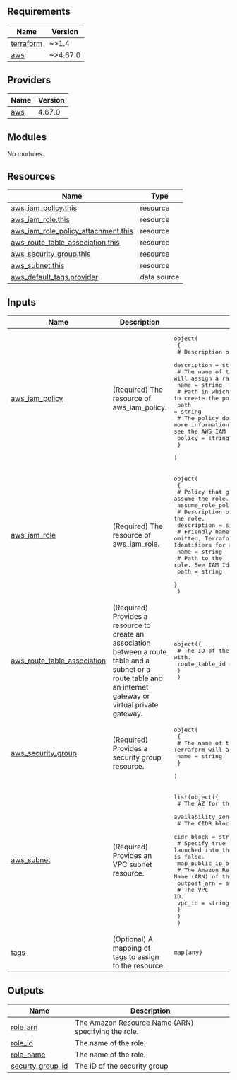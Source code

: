 <!-- BEGIN_TF_DOCS -->
## Requirements

| Name | Version |
|------|---------|
| <a name="requirement_terraform"></a> [terraform](#requirement\_terraform) | ~>1.4 |
| <a name="requirement_aws"></a> [aws](#requirement\_aws) | ~>4.67.0 |

## Providers

| Name | Version |
|------|---------|
| <a name="provider_aws"></a> [aws](#provider\_aws) | 4.67.0 |

## Modules

No modules.

## Resources

| Name | Type |
|------|------|
| [aws_iam_policy.this](https://registry.terraform.io/providers/hashicorp/aws/latest/docs/resources/iam_policy) | resource |
| [aws_iam_role.this](https://registry.terraform.io/providers/hashicorp/aws/latest/docs/resources/iam_role) | resource |
| [aws_iam_role_policy_attachment.this](https://registry.terraform.io/providers/hashicorp/aws/latest/docs/resources/iam_role_policy_attachment) | resource |
| [aws_route_table_association.this](https://registry.terraform.io/providers/hashicorp/aws/latest/docs/resources/route_table_association) | resource |
| [aws_security_group.this](https://registry.terraform.io/providers/hashicorp/aws/latest/docs/resources/security_group) | resource |
| [aws_subnet.this](https://registry.terraform.io/providers/hashicorp/aws/latest/docs/resources/subnet) | resource |
| [aws_default_tags.provider](https://registry.terraform.io/providers/hashicorp/aws/latest/docs/data-sources/default_tags) | data source |

## Inputs

| Name | Description | Type | Default | Required |
|------|-------------|------|---------|:--------:|
| <a name="input_aws_iam_policy"></a> [aws\_iam\_policy](#input\_aws\_iam\_policy) | (Required) The resource of aws\_iam\_policy. | <pre>object(<br>    {<br>      # Description of the IAM policy.<br>      description = string<br>      # The name of the policy. If omitted, Terraform will assign a random, unique name.<br>      name = string<br>      # Path in which to create the policy. See IAM Identifiers for more information.<br>      path = string<br>      # The policy document. This is a JSON formatted string. For more information about building AWS IAM policy documents with Terraform, see the AWS IAM Policy Document Guide.<br>      policy = string<br>    }<br>  )</pre> | n/a | yes |
| <a name="input_aws_iam_role"></a> [aws\_iam\_role](#input\_aws\_iam\_role) | (Required) The resource of aws\_iam\_role. | <pre>object(<br>    {<br>      # Policy that grants an entity permission to assume the role.<br>      assume_role_policy = string<br>      # Description of the role.<br>      description = string<br>      # Friendly name of the role. If omitted, Terraform will assign a random, unique name. See IAM Identifiers for more information.<br>      name = string<br>      # Path to the role. See IAM Identifiers for more information.<br>      path = string<br>    }<br>  )</pre> | n/a | yes |
| <a name="input_aws_route_table_association"></a> [aws\_route\_table\_association](#input\_aws\_route\_table\_association) | (Required) Provides a resource to create an association between a route table and a subnet or a route table and an internet gateway or virtual private gateway. | <pre>object({<br>    # The ID of the routing table to associate with.<br>    route_table_id = string<br>    }<br>  )</pre> | n/a | yes |
| <a name="input_aws_security_group"></a> [aws\_security\_group](#input\_aws\_security\_group) | (Required) Provides a security group resource. | <pre>object(<br>    {<br>      # The name of the security group. If omitted, Terraform will assign a random, unique name.<br>      name = string<br>    }<br>  )</pre> | n/a | yes |
| <a name="input_aws_subnet"></a> [aws\_subnet](#input\_aws\_subnet) | (Required) Provides an VPC subnet resource. | <pre>list(object({<br>    # The AZ for the subnet.<br>    availability_zone = string<br>    # The CIDR block for the subnet.<br>    cidr_block = string<br>    # Specify true to indicate that instances launched into the subnet should be assigned a public IP address. Default is false.<br>    map_public_ip_on_launch = bool<br>    # The Amazon Resource Name (ARN) of the Outpost.<br>    outpost_arn = string<br>    # The VPC ID.<br>    vpc_id = string<br>    }<br>    )<br>  )</pre> | n/a | yes |
| <a name="input_tags"></a> [tags](#input\_tags) | (Optional) A mapping of tags to assign to the resource. | `map(any)` | `null` | no |

## Outputs

| Name | Description |
|------|-------------|
| <a name="output_role_arn"></a> [role\_arn](#output\_role\_arn) | The Amazon Resource Name (ARN) specifying the role. |
| <a name="output_role_id"></a> [role\_id](#output\_role\_id) | The name of the role. |
| <a name="output_role_name"></a> [role\_name](#output\_role\_name) | The name of the role. |
| <a name="output_securty_group_id"></a> [securty\_group\_id](#output\_securty\_group\_id) | The ID of the security group |
<!-- END_TF_DOCS -->
